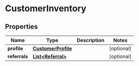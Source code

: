 
# CustomerInventory

## Properties
Name | Type | Description | Notes
------------ | ------------- | ------------- | -------------
**profile** | [**CustomerProfile**](CustomerProfile.md) |  |  [optional]
**referrals** | [**List&lt;Referral&gt;**](Referral.md) |  |  [optional]



